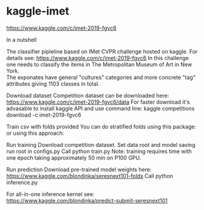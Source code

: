# kaggle-imet
https://www.kaggle.com/c/imet-2019-fgvc6

In a nutshell

The classifier pipleline based on IMet CVPR challenge hosted on kaggle. For details see:
https://www.kaggle.com/c/imet-2019-fgvc6 
In this challenge one needs to classify the items in The Metropolitan Museum of Art in New York.  
The exponates have general "cultures" categories and more concrete "tag" attributes giving 1103 classes in total.

Download dataset
Competition dataset can be downloaded here: 
https://www.kaggle.com/c/imet-2019-fgvc6/data
For faster download it's advasable to install kaggle API and use command line:
kaggle competitions download -c imet-2019-fgvc6

Train csv with folds provided
You can do stratified folds using this package: 
or using this approach: 

Run training
Download competition dataset. 
Set data root and model saving run root in configs.py
Call python train.py
Note: training requires time with one epoch taking approximately 50 min on P100 GPU. 

Run prediction
Download pre-trained model weights here: https://www.kaggle.com/blondinka/seresnext101-folds
Call python inference.py

For all-in-one inference kernel see:
https://www.kaggle.com/blondinka/predict-submit-seresnext101
